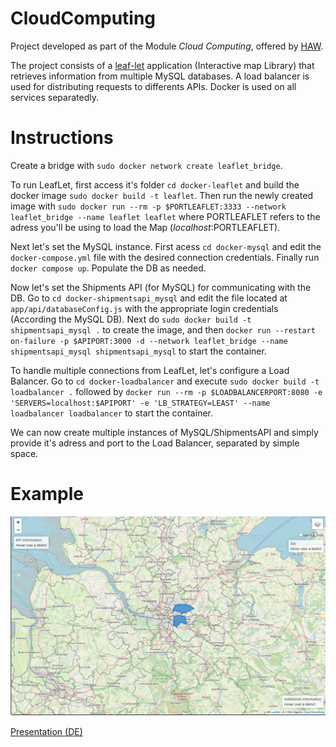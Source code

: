 # CloudComputing

Project developed as part of the Module _Cloud Computing_, offered by [HAW](https://www.haw-hamburg.de/en/). 

The project consists of a [leaf-let](https://leafletjs.com/) application (Interactive map Library) that retrieves information from multiple MySQL databases. A load balancer is used for distributing requests to differents APIs. Docker is used on all services separatedly.

# Instructions

Create a bridge with `sudo docker network create leaflet_bridge`.

To run LeafLet, first access it's folder 
`cd docker-leaflet` and build the docker image `sudo docker build -t leaflet`. Then run the newly created image with 
`sudo docker run --rm -p $PORTLEAFLET:3333 --network leaflet_bridge --name leaflet leaflet` where PORTLEAFLET refers to the adress you'll be using to load the Map (_localhost_:PORTLEAFLET). 

Next let's set the MySQL instance. First acess `cd docker-mysql` and edit the `docker-compose.yml` file with the desired connection credentials. Finally run `docker compose up`. Populate the DB as needed. 

Now let's set the Shipments API (for MySQL) for communicating with the DB. Go to `cd docker-shipmentsapi_mysql` and edit the file located at `app/api/databaseConfig.js` with the appropriate login credentials (According the MySQL DB). Next do `sudo docker build -t shipmentsapi_mysql .` to create the image, and then `docker run --restart on-failure -p $APIPORT:3000 -d --network leaflet_bridge --name shipmentsapi_mysql shipmentsapi_mysql` to start the container.

To handle multiple connections from LeafLet, let's configure a Load Balancer. Go to `cd docker-loadbalancer` and execute `sudo docker build -t loadbalancer .` followed by  `docker run --rm -p $LOADBALANCERPORT:8080 -e 'SERVERS=localhost:$APIPORT' -e 'LB_STRATEGY=LEAST' --name loadbalancer loadbalancer` to start the container.

We can now create multiple instances of MySQL/ShipmentsAPI and simply provide it's adress and port to the Load Balancer, separated by simple space. 

# Example

![Example](img/example.png)

[Presentation (DE)](Presentation/gruppe2.pdf)
